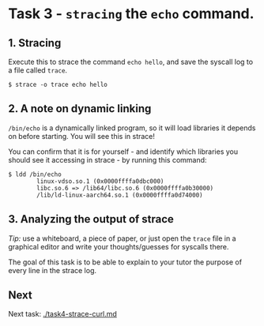 # Task 3 - `stracing` the `echo` command.

## 1. Stracing

Execute this to strace the command `echo hello`, and save the syscall log to a file called `trace`.

```
$ strace -o trace echo hello
```

## 2. A note on dynamic linking

`/bin/echo` is a dynamically linked program, so it will load libraries it depends on before starting. You will see this in strace!

You can confirm that it is for yourself - and identify which libraries you should see it accessing in strace - by running this command:

```
$ ldd /bin/echo                                                 
        linux-vdso.so.1 (0x0000ffffa0dbc000)
        libc.so.6 => /lib64/libc.so.6 (0x0000ffffa0b30000)
        /lib/ld-linux-aarch64.so.1 (0x0000ffffa0d74000)
```

## 3. Analyzing the output of strace

_Tip:_ use a whiteboard, a piece of paper, or just open the `trace` file in a graphical editor and write your thoughts/guesses for syscalls there.

The goal of this task is to be able to explain to your tutor the purpose of every line in the strace log.

## Next

Next task: [./task4-strace-curl.md](./task4-strace-curl.md)

